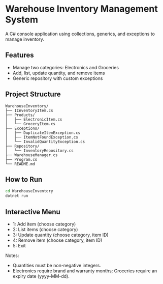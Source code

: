 # Warehouse Inventory Management System

A C# console application using collections, generics, and exceptions to manage inventory.

## Features

- Manage two categories: Electronics and Groceries
- Add, list, update quantity, and remove items
- Generic repository with custom exceptions

## Project Structure

```
WarehouseInventory/
├── IInventoryItem.cs
├── Products/
│   ├── ElectronicItem.cs
│   └── GroceryItem.cs
├── Exceptions/
│   ├── DuplicateItemException.cs
│   ├── ItemNotFoundException.cs
│   └── InvalidQuantityException.cs
├── Repository/
│   └── InventoryRepository.cs
├── WarehouseManager.cs
├── Program.cs
└── README.md
```

## How to Run

```bash
cd WarehouseInventory
dotnet run
```

## Interactive Menu

- 1: Add item (choose category)
- 2: List items (choose category)
- 3: Update quantity (choose category, item ID)
- 4: Remove item (choose category, item ID)
- 5: Exit

Notes:

- Quantities must be non-negative integers.
- Electronics require brand and warranty months; Groceries require an expiry date (yyyy-MM-dd).
